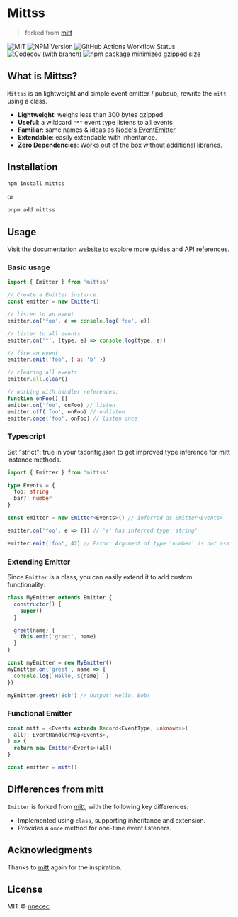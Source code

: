 # Mittss

> forked from [mitt](https://github.com/developit/mitt)

![MIT](https://img.shields.io/npm/l/mittss)
![NPM Version](https://img.shields.io/npm/v/mittss)
![GitHub Actions Workflow Status](https://img.shields.io/github/actions/workflow/status/nnecec/mittss/ci.yml)
![Codecov (with branch)](https://img.shields.io/codecov/c/github/nnecec/mittss/main)
![npm package minimized gzipped size](https://img.shields.io/bundlejs/size/mittss)

## What is Mittss?

`Mittss` is an lightweight and simple event emitter / pubsub, rewrite the `mitt`
using a class.

- **Lightweight**: weighs less than 300 bytes gzipped
- **Useful**: a wildcard `"*"` event type listens to all events
- **Familiar**: same names & ideas as
  [Node's EventEmitter](https://nodejs.org/docs/latest/api/events.html#class-eventemitter)
- **Extendable**: easily extendable with inheritance.
- **Zero Dependencies**: Works out of the box without additional libraries.

## Installation

```bash
npm install mittss
```

or

```bash
pnpm add mittss
```

## Usage

Visit the [documentation website](https://nnecec.github.io/mittss/) to explore
more guides and API references.

### Basic usage

```javascript
import { Emitter } from 'mittss'

// Create a Emitter instance
const emitter = new Emitter()

// listen to an event
emitter.on('foo', e => console.log('foo', e))

// listen to all events
emitter.on('*', (type, e) => console.log(type, e))

// fire an event
emitter.emit('foo', { a: 'b' })

// clearing all events
emitter.all.clear()

// working with handler references:
function onFoo() {}
emitter.on('foo', onFoo) // listen
emitter.off('foo', onFoo) // unlisten
emitter.once('foo', onFoo) // listen once
```

### Typescript

Set "strict": true in your tsconfig.json to get improved type inference for mitt
instance methods.

```typescript
import { Emitter } from 'mittss'

type Events = {
  foo: string
  bar?: number
}

const emitter = new Emitter<Events>() // inferred as Emitter<Events>

emitter.on('foo', e => {}) // 'e' has inferred type 'string'

emitter.emit('foo', 42) // Error: Argument of type 'number' is not assignable to parameter of type 'string'. (2345)
```

### Extending Emitter

Since `Emitter` is a class, you can easily extend it to add custom
functionality:

```javascript
class MyEmitter extends Emitter {
  constructor() {
    super()
  }

  greet(name) {
    this.emit('greet', name)
  }
}

const myEmitter = new MyEmitter()
myEmitter.on('greet', name => {
  console.log(`Hello, ${name}!`)
})

myEmitter.greet('Bob') // Output: Hello, Bob!
```

### Functional Emitter

```typescript
const mitt = <Events extends Record<EventType, unknown>>(
  all?: EventHandlerMap<Events>,
) => {
  return new Emitter<Events>(all)
}

const emitter = mitt()
```

## Differences from mitt

`Emitter` is forked from [mitt](https://github.com/developit/mitt), with the
following key differences:

- Implemented using `class`, supporting inheritance and extension.
- Provides a `once` method for one-time event listeners.

## Acknowledgments

Thanks to [mitt](https://github.com/developit/mitt) again for the inspiration.

## License

MIT © [nnecec](https://github.com/nnecec)
